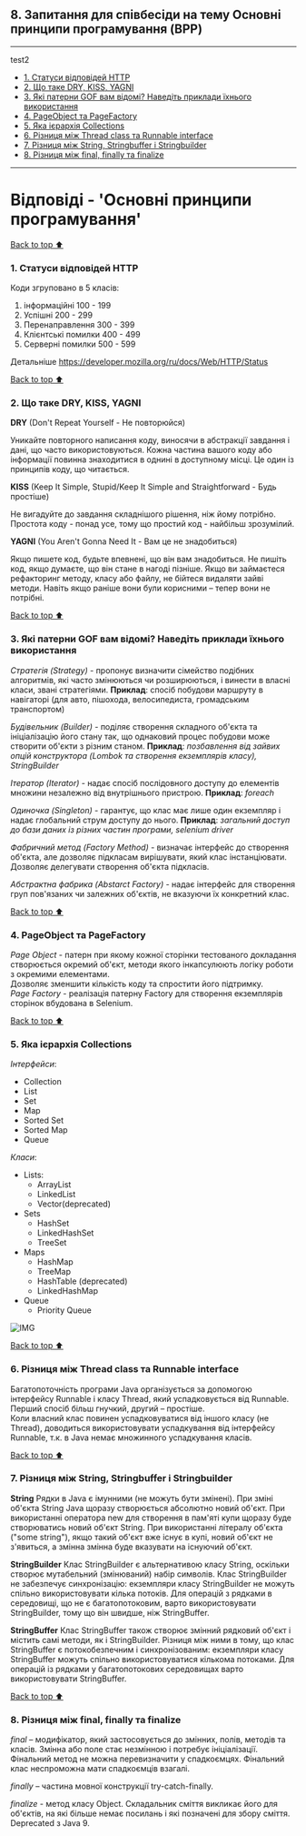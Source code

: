 ## **8. Запитання для співбесіди на тему Основні принципи програмування (BPP)**

---


test2


- [1. Статуси відповідей HTTP](#1-http)
- [2. Що таке DRY, KISS, YAGNI](#2-DRY-KISS-YAGNI)
- [3. Які патерни GOF вам відомі? Наведіть приклади їхнього використання](#3-gof)
- [4. PageObject та PageFactory](#4-pageobject-pageFactory)
- [5. Яка ієрархія Collections](#5-collections)
- [6. Різниця між Thread class та Runnable interface](#6-thread-class-runnable-interface)
- [7. Різниця між String, Stringbuffer і Stringbuilder](#7-string-stringbuffer-stringbuilder)
- [8. Різниця між final, finally та finalize](#8-final-finally-finalize)

---

# **Відповіді - 'Основні принципи програмування'**

[Back to top ⬆️](#8-bpp)
### **1. Статуси відповідей HTTP**

Коди згруповано в 5 класів:

1. інформаційні 100 - 199
2. Успішні 200 - 299
3. Перенаправлення 300 - 399
4. Клієнтські помилки 400 - 499
5. Серверні помилки 500 - 599

Детальніше https://developer.mozilla.org/ru/docs/Web/HTTP/Status


[Back to top ⬆️](#8-bpp)
### **2. Що таке DRY, KISS, YAGNI**

**DRY** (Don't Repeat Yourself - Не повторюйся)

Уникайте повторного написання коду, виносячи в абстракції завдання і дані, що часто використовуються. Кожна частина вашого коду або інформації повинна знаходитися в однині в доступному місці. Це один із принципів коду, що читається.

**KISS** (Keep It Simple, Stupid/Keep It Simple and Straightforward - Будь простіше)

Не вигадуйте до завдання складнішого рішення, ніж йому потрібно. Простота коду - понад усе, тому що простий код - найбільш зрозумілий.

**YAGNI** (You Aren't Gonna Need It - Вам це не знадобиться)

Якщо пишете код, будьте впевнені, що він вам знадобиться. Не пишіть код, якщо думаєте, що він стане в нагоді пізніше. Якщо ви займаєтеся рефакторинг методу, класу або файлу, не бійтеся видаляти зайві методи. Навіть якщо раніше вони були корисними – тепер вони не потрібні.


[Back to top ⬆️](#8-bpp)
### **3. Які патерни GOF вам відомі? Наведіть приклади їхнього використання**

*Стратегія (Strategy)* - пропонує визначити сімейство подібних алгоритмів, які часто змінюються чи розширюються, і винести в власні класи, звані стратегіями.
**Приклад**: спосіб побудови маршруту в навігаторі (для авто, пішохода, велосипедиста, громадським транспортом)

*Будівельник (Builder)* - поділяє створення складного об'єкта та ініціалізацію його стану так, що однаковий процес побудови може створити об'єкти з різним станом.
**Приклад**: *позбавлення від зайвих опцій конструктора (Lombok та створення екземплярів класу), StringBuilder*

*Ітератор (Iterator)* - надає спосіб послідовного доступу до елементів множини незалежно від внутрішнього пристрою.
**Приклад**: *foreach*

*Одиночка (Singleton)* - гарантує, що клас має лише один екземпляр і надає глобальний струм доступу до нього.
**Приклад**: *загальний доступ до бази даних із різних частин програми, selenium driver*

*Фабричний метод (Factory Method)* - визначає інтерфейс до створення об'єкта, але дозволяє підкласам вирішувати, який клас інстанціювати. Дозволяє делегувати створення об'єкта підкласів.

*Абстрактна фабрика (Abstarct Factory)* - надає інтерфейс для створення груп пов'язаних чи залежних об'єктів, не вказуючи їх конкретний клас.


[Back to top ⬆️](#8-bpp)
### **4. PageObject та PageFactory**
*Page Object* - патерн при якому кожної сторінки тестованого докладання створюється окремий об'єкт, методи якого інкапсулюють логіку роботи з окремими елементами.  
Дозволяє зменшити кількість коду та спростити його підтримку.  
*Page Factory* - реалізація патерну Factory для створення екземплярів сторінок вбудована в Selenium.


[Back to top ⬆️](#8-bpp)
### **5. Яка ієрархія Collections**

*Інтерфейси*:

* Collection
* List
* Set
* Map
* Sorted Set
* Sorted Map
* Queue

*Класи*:

* Lists:
   * ArrayList
   * LinkedList
   * Vector(deprecated)
* Sets
   * HashSet
   * LinkedHashSet
   * TreeSet
* Maps
   * HashMap
   * TreeMap
   * HashTable (deprecated)
   * LinkedHashMap
* Queue
  * Priority Queue


![IMG](images/difficulty.png)


[Back to top ⬆️](#8-bpp)
### **6. Різниця між Thread class та Runnable interface**

Багатопоточність програми Java організується за допомогою інтерфейсу Runnable і класу Thread, який успадковується від Runnable.  
Перший спосіб більш гнучкий, другий – простіше.  
Коли власний клас повинен успадковуватися від іншого класу (не Thread), доводиться використовувати успадкування від інтерфейсу Runnable, т.к. в Java немає множинного успадкування класів.


[Back to top ⬆️](#8-bpp)
### **7. Різниця між String, Stringbuffer і Stringbuilder**
**String**
Рядки в Java є імунними (не можуть бути змінені). При зміні об'єкта String Java щоразу створюється абсолютно новий об'єкт.
При використанні оператора new для створення в пам'яті купи щоразу буде створюватись новий об'єкт String. При використанні літералу об'єкта ("some string"), якщо такий об'єкт вже існує в купі, новий об'єкт не з'явиться, а змінна змінна буде вказувати на існуючий об'єкт.

**StringBuilder**
Клас StringBuilder є альтернативою класу String, оскільки створює мутабельний (змінюваний) набір символів.
Клас StringBuilder не забезпечує синхронізацію: екземпляри класу StringBuilder не можуть спільно використовувати кілька потоків. Для операцій з рядками в середовищі, що не є багатопотоковим, варто використовувати StringBuilder, тому що він швидше, ніж StringBuffer.

**StringBuffer**
Клас StringBuffer також створює змінний рядковий об'єкт і містить самі методи, як і StringBuilder.
Різниця між ними в тому, що клас StringBuffer є потокобезпечним і синхронізованим: екземпляри класу StringBuffer можуть спільно використовуватися кількома потоками. Для операцій із рядками у багатопотокових середовищах варто використовувати StringBuffer.


[Back to top ⬆️](#8-bpp)
### **8. Різниця між final, finally та finalize**
*final* – модифікатор, який застосовується до змінних, полів, методів та класів. Змінна або поле стає незмінною і потребує ініціалізації. Фінальний метод не можна перевизначити у спадкоємцях. Фінальний клас неспроможна мати спадкоємців взагалі.

*finally* – частина мовної конструкції try-catch-finally.

*finalize* - метод класу Object. Складальник сміття викликає його для об'єктів, на які більше немає посилань і які позначені для збору сміття. Deprecated з Java 9.
